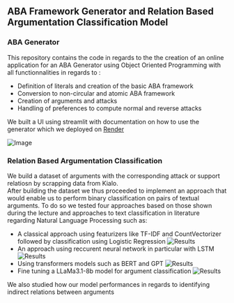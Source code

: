## ABA Framework Generator and Relation Based Argumentation Classification Model

### ABA Generator
This repository contains the code in regards to the the creation of an online application for an ABA Generator using Object Oriented Programming with all functionnalities in regards to :
- Definition of literals and creation of the basic ABA framework
- Conversion to non-circular and atomic ABA framework
- Creation of arguments and attacks
- Handling of preferences to compute normal and reverse attacks

We built a UI using streamlit with documentation on how to use the generator which we deployed on [Render](https://aba-generator-yyux.onrender.com)

![Image](https://i.ibb.co/fGjgy4Q/image.png)

### Relation Based Argumentation Classification
We build a dataset of arguments with the corresponding attack or support relatiosn by scrapping data from Kialo.<br/>
After building the dataset we thus proceeded to implement an approach that would enable us to perform binary classification on pairs of textual arguments. To do so we tested four approaches based on those shown during the lecture and approaches to text classification in literature regarding Natural Language Processing such as:
- A classical approach using featurizers like TF-IDF and CountVectorizer followed by classification using Logistic Regression
![Results](https://i.ibb.co/WvSwttB/image.png)
- An approach using reccurent neural network in particular with LSTM
![Results](https://i.ibb.co/DfNv87p/image.png)
- Using transformers models such as BERT and GPT
![Results](https://i.ibb.co/ZBVJTVR/image.png)
- Fine tuning a LLaMa3.1-8b model for argument classification
![Results](https://i.ibb.co/vYMYcZ3/image.png)

We also studied how our model performances in regards to identifying indirect relations between arguments
